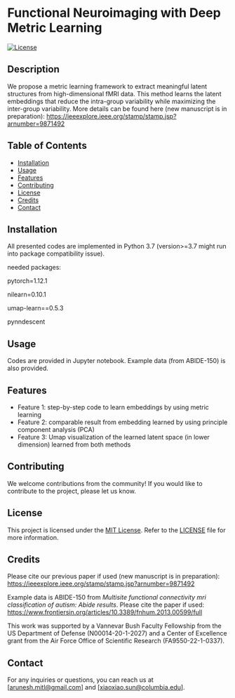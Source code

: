 # Functional Neuroimaging with Deep Metric Learning

[![License](https://img.shields.io/badge/License-MIT-blue.svg)](https://opensource.org/licenses/MIT)

## Description

We propose a metric learning framework to extract meaningful latent structures from high-dimensional fMRI data. This method learns the latent embeddings that reduce the intra-group variability while maximizing the inter-group variability. More details can be found here (new manuscript is in preparation): https://ieeexplore.ieee.org/stamp/stamp.jsp?arnumber=9871492

## Table of Contents

- [Installation](#installation)
- [Usage](#usage)
- [Features](#features)
- [Contributing](#contributing)
- [License](#license)
- [Credits](#credits)
- [Contact](#contact)

## Installation

All presented codes are implemented in Python 3.7 (version>=3.7 might run into package compatibility issue). 

needed packages:

pytorch=1.12.1

nilearn=0.10.1

umap-learn==0.5.3

pynndescent

## Usage

Codes are provided in Jupyter notebook. Example data (from ABIDE-150) is also provided. 

## Features

- Feature 1: step-by-step code to learn embeddings by using metric learning
- Feature 2: comparable result from embedding learned by using principle component analysis (PCA)
- Feature 3: Umap visualization of the learned latent space (in lower dimension) learned from both methods

## Contributing

We welcome contributions from the community! If you would like to contribute to the project, please let us know.

## License

This project is licensed under the [MIT License](https://opensource.org/licenses/MIT). Refer to the [LICENSE](LICENSE) file for more information.

## Credits

Please cite our previous paper if used (new manuscript is in preparation): https://ieeexplore.ieee.org/stamp/stamp.jsp?arnumber=9871492


Example data is ABIDE-150 from _Multisite functional connectivity mri classification of autism: Abide results_. Please cite the paper if used: https://www.frontiersin.org/articles/10.3389/fnhum.2013.00599/full


This work was supported by a Vannevar Bush Faculty Fellowship from the US Department of Defense (N00014-20-1-2027) and a Center of Excellence grant from the Air Force Office of Scientific Research (FA9550-22-1-0337). 

## Contact

For any inquiries or questions, you can reach us at [arunesh.mitl@gmail.com] and [xiaoxiao.sun@columbia.edu]. 

